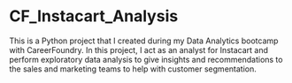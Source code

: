 # CF_Instacart_Analysis

This is a Python project that I created during my Data Analytics bootcamp with CareerFoundry. In this project, I act as an analyst for Instacart and perform exploratory data analysis to give insights and recommendations to the sales and marketing teams to help with customer segmentation.
